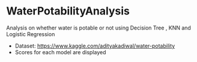 # WaterPotabilityAnalysis
Analysis on whether water is potable or not using Decision Tree , KNN and Logistic Regression
* Dataset: https://www.kaggle.com/adityakadiwal/water-potability
* Scores for each model are displayed
